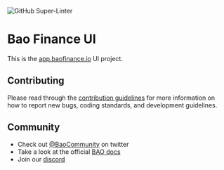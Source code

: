 ![GitHub Super-Linter](https://github.com/baofinance/ui/workflows/Lint%20Code%20Base/badge.svg)

# Bao Finance UI

This is the [app.baofinance.io](https://app.baofinance.io) UI project.

## Contributing

Please read through the [contribution guidelines](./CONTRIBUTING.md) for more information on
how to report new bugs, coding standards, and development guidelines.

## Community

- Check out [@BaoCommunity](https://twitter.com/BaoCommunity) on twitter
- Take a look at the official [BAO docs](https://info.bao.finance/docs)
- Join our [discord](https://discord.gg/BW3P62vJXT)
